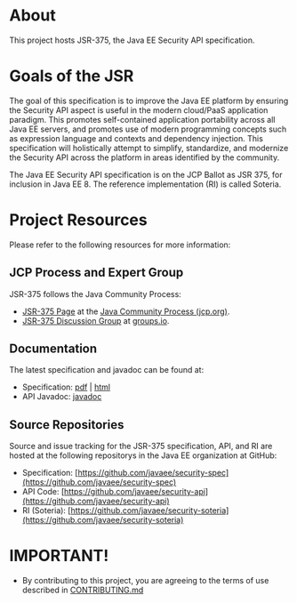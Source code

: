 # About

This project hosts JSR-375, the Java EE Security API specification.

# Goals of the JSR

The goal of this specification is to improve the Java EE platform
by ensuring the Security API aspect is useful in the modern cloud/PaaS application paradigm.
This promotes self-contained application portability across all Java EE servers,
and promotes use of modern programming concepts such as expression language
and contexts and dependency injection.
This specification will holistically attempt to simplify, standardize, and modernize
the Security API across the platform in areas identified by the community.

The Java EE Security API specification is on the JCP Ballot as JSR 375, for inclusion in Java EE 8.
The reference implementation (RI) is called Soteria.

# Project Resources

Please refer to the following resources for more information:

## JCP Process and Expert Group

JSR-375 follows the Java Community Process:

* [JSR-375 Page](https://jcp.org/en/jsr/detail?id=375) at
the [Java Community Process (jcp.org)](https://jcp.org/en/home/index).
* [JSR-375 Discussion Group](https://javaee.groups.io/g/javaee-security-spec) at
[groups.io](https://groups.io).

## Documentation

The latest specification and javadoc can be found at:

* Specification: [pdf](spec/jsr375-spec.pdf) \| [html](spec/jsr375-spec.html)
* API Javadoc: [javadoc](https://javaee.github.io/security-api/apidocs/index.html)

## Source Repositories

Source and issue tracking for the JSR-375 specification, API, and RI
are hosted at the following repositorys in the Java EE organization at GitHub:

* Specification: [https://github.com/javaee/security-spec](https://github.com/javaee/security-spec)
* API Code: [https://github.com/javaee/security-api](https://github.com/javaee/security-api)
* RI (Soteria): [https://github.com/javaee/security-soteria](https://github.com/javaee/security-soteria)

# IMPORTANT!

* By contributing to this project, you are agreeing to the terms of use described in [CONTRIBUTING.md](./CONTRIBUTING.md)


